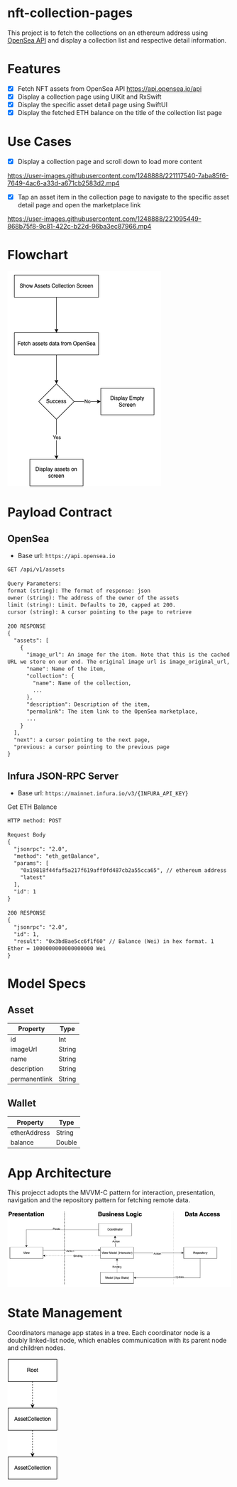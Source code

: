 # nft-collection-pages
This project is to fetch the collections on an ethereum address using [OpenSea API](https://docs.opensea.io/reference#getting-assets) and display a collection list and respective detail information.

# Features
- [x] Fetch NFT assets from OpenSea API https://api.opensea.io/api
- [x] Display a collection page using UIKit and RxSwift
- [x] Display the specific asset detail page using SwiftUI
- [x] Display the fetched ETH balance on the title of the collection list page

# Use Cases
- [x] Display a collection page and scroll down to load more content

https://user-images.githubusercontent.com/1248888/221117540-7aba85f6-7649-4ac6-a33d-a671cb2583d2.mp4



- [x] Tap an asset item in the collection page to navigate to the specific asset detail page and open the marketplace link

https://user-images.githubusercontent.com/1248888/221095449-868b75f8-9c81-422c-b22d-96ba3ec87966.mp4

# Flowchart
![Flowchart](NFTCollectionFlowchart.png)

# Payload Contract
## OpenSea
- Base url: `https://api.opensea.io`

```
GET /api/v1/assets

Query Parameters:
format (string): The format of response: json
owner (string): The address of the owner of the assets
limit (string): Limit. Defaults to 20, capped at 200.
cursor (string): A cursor pointing to the page to retrieve

200 RESPONSE
{
  "assets": [
    {
      "image_url": An image for the item. Note that this is the cached URL we store on our end. The original image url is image_original_url,
      "name": Name of the item,
      "collection": {
        "name": Name of the collection,
        ...
      },
      "description": Description of the item,
      "permalink": The item link to the OpenSea marketplace,
      ...
    }
  ],
  "next": a cursor pointing to the next page,
  "previous: a cursor pointing to the previous page
}
```

## Infura JSON-RPC Server
- Base url: `https://mainnet.infura.io/v3/{INFURA_API_KEY}`

Get ETH Balance

```
HTTP method: POST

Request Body
{
  "jsonrpc": "2.0",
  "method": "eth_getBalance",
  "params": [
    "0x19818f44faf5a217f619aff0fd487cb2a55cca65", // ethereum address
    "latest"
  ],
  "id": 1
}

200 RESPONSE
{
  "jsonrpc": "2.0",
  "id": 1,
  "result": "0x3bd8ae5cc6f1f60" // Balance (Wei) in hex format. 1 Ether = 1000000000000000000 Wei
}
```

# Model Specs
## Asset
| Property | Type |
| ----- | ----- |
| id | Int |
| imageUrl | String |
| name | String |
| description | String |
| permanentlink | String |

## Wallet
| Property | Type |
| ----- | ----- |
| etherAddress | String |
| balance | Double |

# App Architecture
This projecct adopts the MVVM-C pattern for interaction, presentation, navigation and the repository pattern for fetching remote data.

![Architecture](NFTCollectionArchitecture.png)

# State Management
Coordinators manage app states in a tree. Each coordinator node is a doubly linked-list node, which enables communication with its parent node and children nodes.

![State Management](NFTCollectionStateManagement.png)
